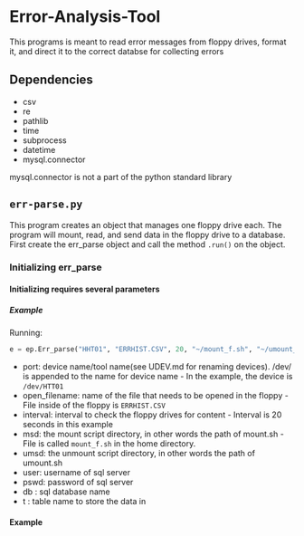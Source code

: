 # Error-Analysis-Tool
This programs is meant to read error messages from floppy drives, format it, and direct it to the correct databse for collecting errors

## Dependencies
- csv
- re
- pathlib
- time
- subprocess
- datetime
- mysql.connector

mysql.connector is not a part of the python standard library

## ```err-parse.py```
This program creates an object that manages one floppy drive each. The program will mount, read, and send data in the floppy drive to a database. First create the err_parse object and call the method ```.run()``` on the object.

### Initializing err_parse
#### Initializing requires several parameters
##### Example
Running: 
```python
e = ep.Err_parse("HHT01", "ERRHIST.CSV", 20, "~/mount_f.sh", "~/umount_f.sh", "127.0.0.1", "root", "raspberry", "python", "errorlog")
```
- port: device name/tool name(see UDEV.md for renaming devices). /dev/ is appended to the name for device name
        - In the example, the device is ```/dev/HTT01```
- open_filename: name of the file that needs to be opened in the floppy
        - File inside of the floppy is ```ERRHIST.CSV```
- interval: interval to check the floppy drives for content
        - Interval is 20 seconds in this example
- msd: the mount script directory, in other words the path of mount.sh
        - File is called ```mount_f.sh``` in the home directory.
- umsd: the unmount script directory, in other words the path of umount.sh
- user: username of sql server
- pswd: password of sql server
- db : sql database name
- t : table name to store the data in
        
#### Example

